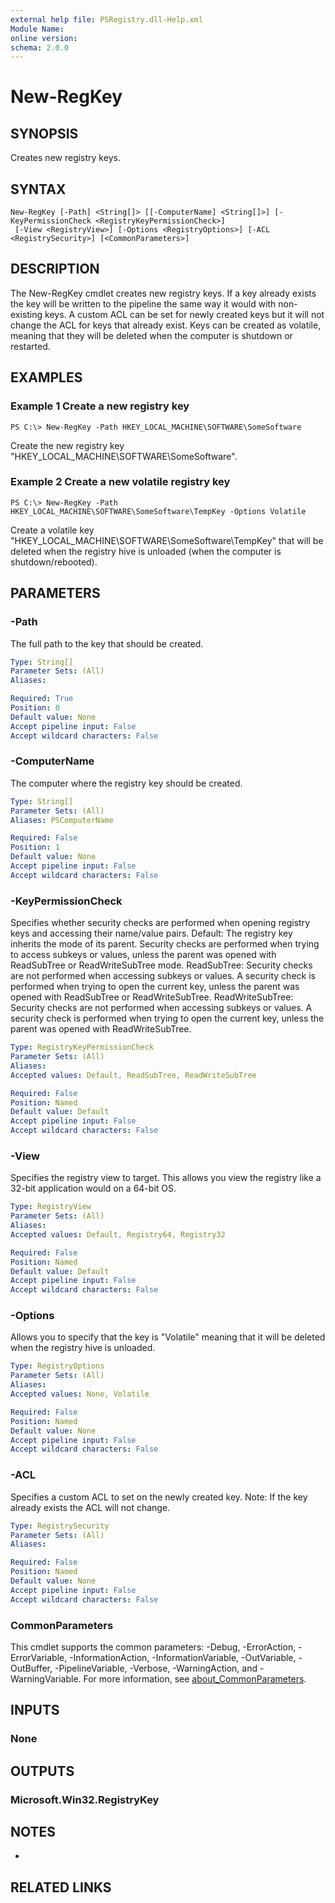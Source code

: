 ```yaml
---
external help file: PSRegistry.dll-Help.xml
Module Name:
online version:
schema: 2.0.0
---
```


# New-RegKey

## SYNOPSIS
Creates new registry keys.

## SYNTAX

```
New-RegKey [-Path] <String[]> [[-ComputerName] <String[]>] [-KeyPermissionCheck <RegistryKeyPermissionCheck>]
 [-View <RegistryView>] [-Options <RegistryOptions>] [-ACL <RegistrySecurity>] [<CommonParameters>]
```

## DESCRIPTION
The New-RegKey cmdlet creates new registry keys.
If a key already exists the key will be written to the pipeline the same way it would with non-existing keys.
A custom ACL can be set for newly created keys but it will not change the ACL for keys that already exist.
Keys can be created as volatile, meaning that they will be deleted when the computer is shutdown or restarted.

## EXAMPLES

### Example 1 Create a new registry key
```
PS C:\> New-RegKey -Path HKEY_LOCAL_MACHINE\SOFTWARE\SomeSoftware
```

Create the new registry key "HKEY_LOCAL_MACHINE\SOFTWARE\SomeSoftware".

### Example 2 Create a new volatile registry key
```
PS C:\> New-RegKey -Path HKEY_LOCAL_MACHINE\SOFTWARE\SomeSoftware\TempKey -Options Volatile
```

Create a volatile key "HKEY_LOCAL_MACHINE\SOFTWARE\SomeSoftware\TempKey" that will be deleted when the registry hive is unloaded (when the computer is shutdown/rebooted).

## PARAMETERS

### -Path
The full path to the key that should be created.

```yaml
Type: String[]
Parameter Sets: (All)
Aliases:

Required: True
Position: 0
Default value: None
Accept pipeline input: False
Accept wildcard characters: False
```

### -ComputerName
The computer where the registry key should be created.

```yaml
Type: String[]
Parameter Sets: (All)
Aliases: PSComputerName

Required: False
Position: 1
Default value: None
Accept pipeline input: False
Accept wildcard characters: False
```

### -KeyPermissionCheck
Specifies whether security checks are performed when opening registry keys and accessing their name/value pairs.
Default: The registry key inherits the mode of its parent.
Security checks are performed when trying to access subkeys or values, unless the parent was opened with ReadSubTree or ReadWriteSubTree mode.
ReadSubTree: Security checks are not performed when accessing subkeys or values.
A security check is performed when trying to open the current key, unless the parent was opened with ReadSubTree or ReadWriteSubTree.
ReadWriteSubTree: Security checks are not performed when accessing subkeys or values.
A security check is performed when trying to open the current key, unless the parent was opened with ReadWriteSubTree.

```yaml
Type: RegistryKeyPermissionCheck
Parameter Sets: (All)
Aliases:
Accepted values: Default, ReadSubTree, ReadWriteSubTree

Required: False
Position: Named
Default value: Default
Accept pipeline input: False
Accept wildcard characters: False
```

### -View
Specifies the registry view to target.
This allows you view the registry like a 32-bit application would on a 64-bit OS.

```yaml
Type: RegistryView
Parameter Sets: (All)
Aliases:
Accepted values: Default, Registry64, Registry32

Required: False
Position: Named
Default value: Default
Accept pipeline input: False
Accept wildcard characters: False
```

### -Options
Allows you to specify that the key is "Volatile" meaning that it will be deleted when the registry hive is unloaded.

```yaml
Type: RegistryOptions
Parameter Sets: (All)
Aliases:
Accepted values: None, Volatile

Required: False
Position: Named
Default value: None
Accept pipeline input: False
Accept wildcard characters: False
```

### -ACL
Specifies a custom ACL to set on the newly created key.
Note: If the key already exists the ACL will not change.

```yaml
Type: RegistrySecurity
Parameter Sets: (All)
Aliases:

Required: False
Position: Named
Default value: None
Accept pipeline input: False
Accept wildcard characters: False
```

### CommonParameters
This cmdlet supports the common parameters: -Debug, -ErrorAction, -ErrorVariable, -InformationAction, -InformationVariable, -OutVariable, -OutBuffer, -PipelineVariable, -Verbose, -WarningAction, and -WarningVariable. For more information, see [about_CommonParameters](http://go.microsoft.com/fwlink/?LinkID=113216).

## INPUTS

### None
## OUTPUTS

### Microsoft.Win32.RegistryKey
## NOTES
*

## RELATED LINKS
